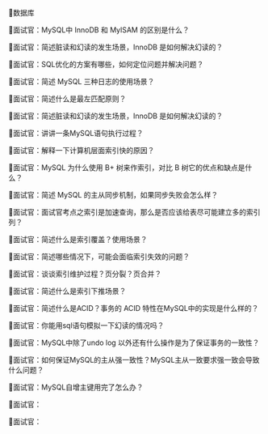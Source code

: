 👯数据库

📝面试官：MySQL中 InnoDB 和 MylSAM 的区别是什么？

📝面试官：简述脏读和幻读的发生场景，InnoDB 是如何解决幻读的？ 

📝面试官：SQL优化的方案有哪些，如何定位问题并解决问题？

📝面试官：简述 MySQL 三种日志的使用场景？

📝面试官：简述什么是最左匹配原则？

📝面试官：简述脏读和幻读的发生场景，InnoDB 是如何解决幻读的？

📝面试官：讲讲一条MySQL语句执行过程？

📝面试官：解释一下计算机层面索引快的原因？

📝面试官：MySQL 为什么使用 B+ 树来作索引，对比 B 树它的优点和缺点是什么？

📝面试官：简述 MySQL 的主从同步机制，如果同步失败会怎么样？

📝面试官：面试官考点之索引是加速查询，那么是否应该给表尽可能建立多的索引列？

📝面试官：简述什么是索引覆盖？使用场景？

📝面试官：简述哪些情况下，可能会面临索引失效的问题？

📝面试官：谈谈索引维护过程？页分裂？页合并？

📝面试官：简述什么是索引下推场景？

📝面试官：简述什么是ACID？事务的 ACID 特性在MySQL中的实现是什么样的？

📝面试官：你能用sql语句模拟一下幻读的情况吗？

📝面试官：MySQL中除了undo log 以外还有什么操作是为了保证事务的一致性？

📝面试官：如何保证MySQL的主从强一致性？MySQL主从一致要求强一致会导致什么问题？

📝面试官：MySQL自增主键用完了怎么办？

📝面试官：

📝面试官：
